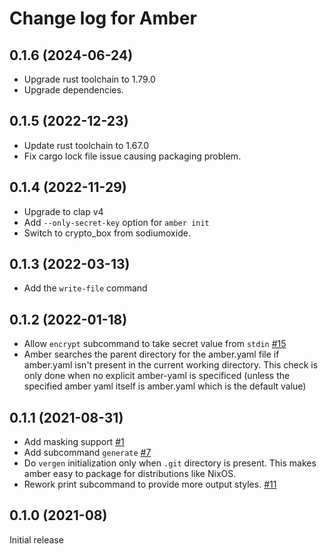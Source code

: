 # Change log for Amber

## 0.1.6 (2024-06-24)

* Upgrade rust toolchain to 1.79.0
* Upgrade dependencies.

## 0.1.5 (2022-12-23)

* Update rust toolchain to 1.67.0
* Fix cargo lock file issue causing packaging problem.

## 0.1.4 (2022-11-29)

* Upgrade to clap v4
* Add `--only-secret-key` option for `amber init`
* Switch to crypto_box from sodiumoxide.

## 0.1.3 (2022-03-13)

* Add the `write-file` command

## 0.1.2 (2022-01-18)

* Allow `encrypt` subcommand to take secret value from `stdin` [#15](https://github.com/fpco/amber/issues/15)
* Amber searches the parent directory for the amber.yaml file if
  amber.yaml isn't present in the current working directory. This
  check is only done when no explicit amber-yaml is specificed (unless
  the specified amber yaml itself is amber.yaml which is the default
  value)

## 0.1.1 (2021-08-31)

* Add masking support [#1](https://github.com/fpco/amber/issues/1)
* Add subcommand `generate` [#7](https://github.com/fpco/amber/pull/7)
* Do `vergen` initialization only when `.git` directory is
  present. This makes amber easy to package for distributions like
  NixOS.
* Rework print subcommand to provide more output styles.
  [#11](https://github.com/fpco/amber/pull/11)

## 0.1.0 (2021-08)

Initial release
